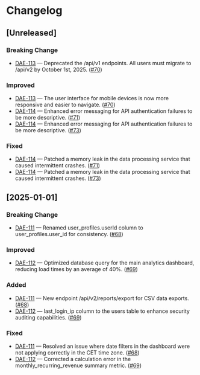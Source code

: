 # Changelog

## [Unreleased]

### Breaking Change
- [DAE-113](https://coveod.atlassian.net/browse/DAE-113) — Deprecated the /api/v1 endpoints. All users must migrate to /api/v2 by October 1st, 2025. ([#70](https://github.com/malratta-coveo/test/pull/70))

### Improved
- [DAE-113](https://coveod.atlassian.net/browse/DAE-113) — The user interface for mobile devices is now more responsive and easier to navigate. ([#70](https://github.com/malratta-coveo/test/pull/70))
- [DAE-114](https://coveod.atlassian.net/browse/DAE-114) — Enhanced error messaging for API authentication failures to be more descriptive. ([#71](https://github.com/malratta-coveo/test/pull/71))
- [DAE-114](https://coveod.atlassian.net/browse/DAE-114) — Enhanced error messaging for API authentication failures to be more descriptive. ([#73](https://github.com/malratta-coveo/test/pull/73))

### Fixed
- [DAE-114](https://coveod.atlassian.net/browse/DAE-114) — Patched a memory leak in the data processing service that caused intermittent crashes. ([#71](https://github.com/malratta-coveo/test/pull/71))
- [DAE-114](https://coveod.atlassian.net/browse/DAE-114) — Patched a memory leak in the data processing service that caused intermittent crashes. ([#73](https://github.com/malratta-coveo/test/pull/73))

## [2025-01-01]

### Breaking Change
- [DAE-111](https://coveod.atlassian.net/browse/DAE-111) — Renamed user_profiles.userId column to user_profiles.user_id for consistency. ([#68](https://github.com/malratta-coveo/test/pull/68))

### Improved
- [DAE-112](https://coveod.atlassian.net/browse/DAE-112) — Optimized database query for the main analytics dashboard, reducing load times by an average of 40%. ([#69](https://github.com/malratta-coveo/test/pull/69))

### Added
- [DAE-111](https://coveod.atlassian.net/browse/DAE-111) — New endpoint /api/v2/reports/export for CSV data exports. ([#68](https://github.com/malratta-coveo/test/pull/68))
- [DAE-112](https://coveod.atlassian.net/browse/DAE-112) — last_login_ip column to the users table to enhance security auditing capabilities. ([#69](https://github.com/malratta-coveo/test/pull/69))

### Fixed
- [DAE-111](https://coveod.atlassian.net/browse/DAE-111) — Resolved an issue where date filters in the dashboard were not applying correctly in the CET time zone. ([#68](https://github.com/malratta-coveo/test/pull/68))
- [DAE-112](https://coveod.atlassian.net/browse/DAE-112) — Corrected a calculation error in the monthly_recurring_revenue summary metric. ([#69](https://github.com/malratta-coveo/test/pull/69))
